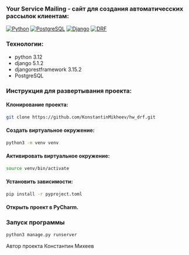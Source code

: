 ### Your Service Mailing - сайт для создания автоматичесских рассылок клиентам:

[![Python](https://img.shields.io/badge/-Python-464646?style=flat-square&logo=Python)](https://www.python.org/)
[![PostgreSQL](https://img.shields.io/badge/-PostgreSQL-464646?style=flat-square&logo=PostgreSQL)](https://www.postgresql.org/)
[![Django](https://img.shields.io/badge/-Django-464646?style=flat-square&logo=Django)](https://www.djangoproject.com/)
[![DRF](https://img.shields.io/badge/-DRF-464646?style=flat-square&logo=django-rest-framework)](https://www.django-rest-framework.org/)
### Технологии:
- python 3.12
- django 5.1.2
- djangorestframework 3.15.2
- PostgreSQL

### Инструкция для развертывания проекта:

#### Клонирование проекта:

```bash
git clone https://github.com/KonstantinMikheev/hw_drf.git
```

#### Создать виртуальное окружение:

```bash
python3 -m venv venv
```

#### Активировать виртуальное окружение:

```bash
source venv/bin/activate
```

#### Установить зависимости:

```bash
pip install -r pyproject.toml
```

#### Открыть проект в PyCharm.


### Запуск программы

```bash
python3 manage.py runserver
```

Автор проекта Константин Михеев
